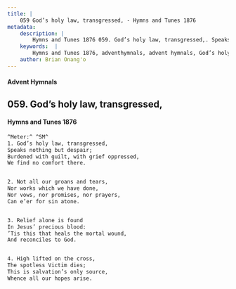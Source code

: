```yaml
---
title: |
    059 God’s holy law, transgressed, - Hymns and Tunes 1876
metadata:
    description: |
        Hymns and Tunes 1876 059. God’s holy law, transgressed,. Speaks nothing but despair; Burdened with guilt, with grief oppressed, We find no comfort there. 
    keywords:  |
        Hymns and Tunes 1876, adventhymnals, advent hymnals, God’s holy law, transgressed,, Speaks nothing but despair;, 
    author: Brian Onang'o
---
```


#### Advent Hymnals
## 059. God’s holy law, transgressed,
####  Hymns and Tunes 1876

```txt
^Meter:^ ^SM^
1. God’s holy law, transgressed,
Speaks nothing but despair;
Burdened with guilt, with grief oppressed,
We find no comfort there.


2. Not all our groans and tears,
Nor works which we have done,
Nor vows, nor promises, nor prayers,
Can e’er for sin atone.


3. Relief alone is found
In Jesus’ precious blood:
’Tis this that heals the mortal wound,
And reconciles to God.


4. High lifted on the cross,
The spotless Victim dies;
This is salvation’s only source,
Whence all our hopes arise.
```
